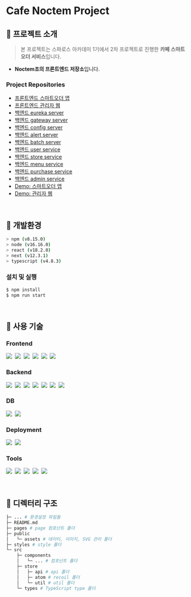 # Cafe Noctem Project

## 📍 프로젝트 소개

> 본 프로젝트는 스파로스 아카데미 1기에서 2차 프로젝트로 진행한 **카페 스마트 오더 서비스**입니다.

- **Noctem조의 프론트엔드 저장소**입니다.

### Project Repositories

- [프론트엔드 스마트오더 앱](https://github.com/saiani1/noctem-user1-FE)
- [프론트엔드 관리자 웹](https://github.com/saiani1/noctem-admin-FE)
- [백엔드 eureka server](https://github.com/arotein/noctem-eureka-BE.git)
- [백엔드 gateway server](https://github.com/arotein/noctem-gateway-BE.git)
- [백엔드 config server](https://github.com/arotein/noctem-config-server-BE.git)
- [백엔드 alert server](https://github.com/arotein/noctem-alert-BE.git)
- [백엔드 batch server](https://github.com/arotein/noctem-batch-BE.git)
- [백엔드 user service](https://github.com/arotein/noctem-user-BE.git)
- [백엔드 store service](https://github.com/arotein/noctem-store-BE.git)
- [백엔드 menu service](https://github.com/arotein/noctem-menu-BE.git)
- [백엔드 purchase service](https://github.com/arotein/noctem-purchase-BE.git)
- [백엔드 admin service](https://github.com/arotein/noctem-admin-BE.git)
- [Demo: 스마트오더 앱](https://noctem-user1-fe.vercel.app/)
- [Demo: 관리자 웹](https://noctem-admin-fe.vercel.app/)

&nbsp;

## 📍 개발환경

```bash
> npm (v8.15.0)
> node (v16.16.0)
> react (v18.2.0)
> next (v12.3.1)
> typescript (v4.8.3)
```

### 설치 및 실행

   ```bash
   $ npm install
   $ npm run start
   ```

&nbsp;

## 📍 사용 기술

### Frontend

<img src="https://img.shields.io/badge/React.js-17b6e7?style=flat-square&logo=React&logoColor=white"/></a>&nbsp;
<img src="https://img.shields.io/badge/Next.js-404040?style=flat-square&logo=Next.js&logoColor=white"/></a>&nbsp;
<img src="https://img.shields.io/badge/TypeScript-3178C6?style=flat-square&logo=TypeScript&logoColor=white"/></a>&nbsp;
<img src="https://img.shields.io/badge/PWA-5A0FC8?style=flat-square&logo=PWA&logoColor=white"/></a>&nbsp;
<img src="https://img.shields.io/badge/recoil-17b6e7?style=flat-square&logo=recoil&logoColor=white"/></a>&nbsp;
<img src="https://img.shields.io/badge/SASS-CC6699?style=flat-square&logo=SASS&logoColor=white"/></a>&nbsp;

### Backend

<img src="https://img.shields.io/badge/Spring Boot-6DB33F?style=flat-square&logo=Spring Boot&logoColor=white"/></a>&nbsp;
<img src="https://img.shields.io/badge/Spring Batch-6DB33F?style=flat-square&logo=Spring Batch&logoColor=white"/></a>&nbsp;
<img src="https://img.shields.io/badge/Spring WebFlux-6DB33F?style=flat-square&logo=Spring WebFlux&logoColor=white"/></a>&nbsp;
<img src="https://img.shields.io/badge/QueryDSL-0D86C1?style=flat-square&logo=QueryDSL&logoColor=white"/></a>&nbsp;
<img src="https://img.shields.io/badge/JPA-404040?style=flat-square&logo=JPA&logoColor=white"/></a>&nbsp;
<img src="https://img.shields.io/badge/Kafka-231F20?style=flat-square&logo=Apache Kafka&logoColor=white"/></a>&nbsp;
<img src="https://img.shields.io/badge/Gradle-02303A?style=flat-square&logo=Gradle&logoColor=white"/></a>&nbsp;

### DB
<img src="https://img.shields.io/badge/MySQL-4479A1?style=flat-square&logo=Amazon EC2&logoColor=white"/></a>&nbsp;
<img src="https://img.shields.io/badge/Redis-DC382D?style=flat-square&logo=Amazon EC2&logoColor=white"/></a>&nbsp;

### Deployment

<img src="https://img.shields.io/badge/Docker-2496ED?style=flat-square&logo=Docker&logoColor=white"/></a>&nbsp;
<img src="https://img.shields.io/badge/Jenkins-D24939?style=flat-square&logo=Jenkins&logoColor=white"/></a>&nbsp;

### Tools

<img src="https://img.shields.io/badge/Slack-4A154B?style=flat-square&logo=Slack&logoColor=white"/></a>&nbsp;
<img src="https://img.shields.io/badge/Github-000000?style=flat-square&logo=Github&logoColor=white"/></a>&nbsp;
<img src="https://img.shields.io/badge/Notion-fafafa?style=flat-square&logo=Notion&logoColor=black"/></a>&nbsp;
<img src="https://img.shields.io/badge/Google Sheets-34A853?style=flat-square&logo=GoogleSheets&logoColor=white"/></a>&nbsp;
<img src="https://img.shields.io/badge/Miro-FFCD00?style=flat-square&logo=Miro&logoColor=050038"/></a>&nbsp;

&nbsp;

## 📍 디렉터리 구조

```bash
├─ ... # 환경설정 파일들
├─ README.md
├─ pages # page 컴포넌트 폴더
├─ public
│   └─ assets # 데이터, 이미지, SVG 관리 폴더
├─ styles # style 폴더
└─ src
    ├─ components
    │   └─ ... # 컴포넌트 폴더
    ├─ store
    │   ├─ api # api 폴더
    │   ├─ atom # recoil 폴더
    │   └─ util # util 폴더
    └─ types # TypeScript type 폴더
```
